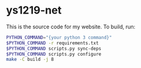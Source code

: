 # ys1219-net

This is the source code for my website. To build, run:

```bash
PYTHON_COMMAND="{your python 3 command}"
$PYTHON_COMMAND -r requirements.txt
$PYTHON_COMMAND scripts.py sync-deps
$PYTHON_COMMAND scripts.py configure
make -C build -j 8
```